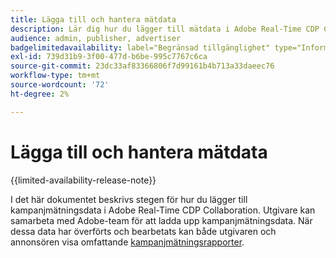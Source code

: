 ```yaml
---
title: Lägga till och hantera mätdata
description: Lär dig hur du lägger till mätdata i Adobe Real-Time CDP Collaboration.
audience: admin, publisher, advertiser
badgelimitedavailability: label="Begränsad tillgänglighet" type="Informative" url="https://helpx.adobe.com/legal/product-descriptions/real-time-customer-data-platform-collaboration.html newtab=true"
exl-id: 739d31b9-3f00-477d-b6be-995c7767c6ca
source-git-commit: 23dc33af83366806f7d99161b4b713a33daeec76
workflow-type: tm+mt
source-wordcount: '72'
ht-degree: 2%

---
```


# Lägga till och hantera mätdata

{{limited-availability-release-note}}

I det här dokumentet beskrivs stegen för hur du lägger till kampanjmätningsdata i Adobe Real-Time CDP Collaboration. Utgivare kan samarbeta med Adobe-team för att ladda upp kampanjmätningsdata. När dessa data har överförts och bearbetats kan både utgivaren och annonsören visa omfattande [kampanjmätningsrapporter](/help/guide/collaborate/measure.md).
